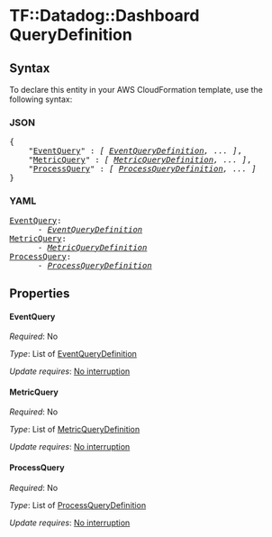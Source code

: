 # TF::Datadog::Dashboard QueryDefinition

## Syntax

To declare this entity in your AWS CloudFormation template, use the following syntax:

### JSON

<pre>
{
    "<a href="#eventquery" title="EventQuery">EventQuery</a>" : <i>[ <a href="eventquerydefinition.md">EventQueryDefinition</a>, ... ]</i>,
    "<a href="#metricquery" title="MetricQuery">MetricQuery</a>" : <i>[ <a href="metricquerydefinition.md">MetricQueryDefinition</a>, ... ]</i>,
    "<a href="#processquery" title="ProcessQuery">ProcessQuery</a>" : <i>[ <a href="processquerydefinition.md">ProcessQueryDefinition</a>, ... ]</i>
}
</pre>

### YAML

<pre>
<a href="#eventquery" title="EventQuery">EventQuery</a>: <i>
      - <a href="eventquerydefinition.md">EventQueryDefinition</a></i>
<a href="#metricquery" title="MetricQuery">MetricQuery</a>: <i>
      - <a href="metricquerydefinition.md">MetricQueryDefinition</a></i>
<a href="#processquery" title="ProcessQuery">ProcessQuery</a>: <i>
      - <a href="processquerydefinition.md">ProcessQueryDefinition</a></i>
</pre>

## Properties

#### EventQuery

_Required_: No

_Type_: List of <a href="eventquerydefinition.md">EventQueryDefinition</a>

_Update requires_: [No interruption](https://docs.aws.amazon.com/AWSCloudFormation/latest/UserGuide/using-cfn-updating-stacks-update-behaviors.html#update-no-interrupt)

#### MetricQuery

_Required_: No

_Type_: List of <a href="metricquerydefinition.md">MetricQueryDefinition</a>

_Update requires_: [No interruption](https://docs.aws.amazon.com/AWSCloudFormation/latest/UserGuide/using-cfn-updating-stacks-update-behaviors.html#update-no-interrupt)

#### ProcessQuery

_Required_: No

_Type_: List of <a href="processquerydefinition.md">ProcessQueryDefinition</a>

_Update requires_: [No interruption](https://docs.aws.amazon.com/AWSCloudFormation/latest/UserGuide/using-cfn-updating-stacks-update-behaviors.html#update-no-interrupt)

